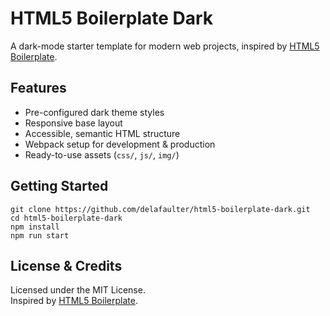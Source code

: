 # HTML5 Boilerplate Dark

A dark-mode starter template for modern web projects, inspired by [HTML5 Boilerplate](https://html5boilerplate.com/).

## Features

- Pre-configured dark theme styles
- Responsive base layout
- Accessible, semantic HTML structure
- Webpack setup for development & production
- Ready-to-use assets (`css/`, `js/`, `img/`)

## Getting Started

```
git clone https://github.com/delafaulter/html5-boilerplate-dark.git
cd html5-boilerplate-dark
npm install
npm run start
```

## License & Credits

Licensed under the MIT License.  
Inspired by [HTML5 Boilerplate](https://github.com/h5bp/html5-boilerplate).
